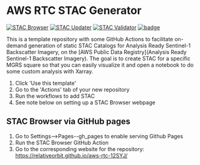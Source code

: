 # AWS RTC STAC Generator

[![STAC Browser](https://github.com/relativeorbit/aws-rtc-stac/actions/workflows/browse.yml/badge.svg)](https://github.com/relativeorbit/aws-rtc-stac/actions/workflows/browse.yml)
[![STAC Updater](https://github.com/relativeorbit/aws-rtc-stac/actions/workflows/update.yml/badge.svg)](https://github.com/relativeorbit/aws-rtc-stac/actions/workflows/update.yml)
[![STAC Validator](https://github.com/relativeorbit/aws-rtc-stac/actions/workflows/validate.yml/badge.svg)](https://github.com/relativeorbit/aws-rtc-stac/actions/workflows/validate.yml)
[![badge](https://img.shields.io/static/v1.svg?logo=Jupyter&label=PangeoBinder&message=AWS+us-west-2&color=orange)](https://aws-uswest2-binder.pangeo.io/v2/gh/pangeo-data/pangeo-docker-images/HEAD?urlpath=git-pull%3Frepo%3Dhttps%253A%252F%252Fgithub.com%252Frelativeorbit%252Faws-rtc-12SYJ%26urlpath%3Dlab%252Ftree%252Faws-rtc-12SYJ%252F%26branch%3Dmain) 

This is a template repository with some GitHub Actions to facilitate on-demand generation of static STAC Catalogs for Analysis Ready Sentinel-1 Backscatter Imagery, on the [AWS Public Data Registry](Analysis Ready Sentinel-1 Backscatter Imagery). The goal is to create STAC for a specific MGRS square so that you can easily visualize it and open a notebook to do some custom analysis with Xarray.

1. Click 'Use this template'
1. Go to the 'Actions' tab of your new repository
1. Run the workflows to add STAC
1. See note below on setting up a STAC Browser webpage


## STAC Browser via GitHub pages

1. Go to Settings-->Pages--gh_pages to enable serving Github Pages
1. Run the STAC Browser GitHub Action
1. Go to the corresponding website for the repository: https://relativeorbit.github.io/aws-rtc-12SYJ/
